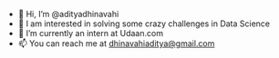 - 👋 Hi, I’m @adityadhinavahi
- 👀 I am interested in solving some crazy challenges in Data Science
- 🌱 I’m currently an intern at Udaan.com
- 📫 You can reach me at dhinavahiaditya@gmail.com

<!---
adityadhinavahi/adityadhinavahi is a ✨ special ✨ repository because its `README.md` (this file) appears on your GitHub profile.
You can click the Preview link to take a look at your changes.
--->
